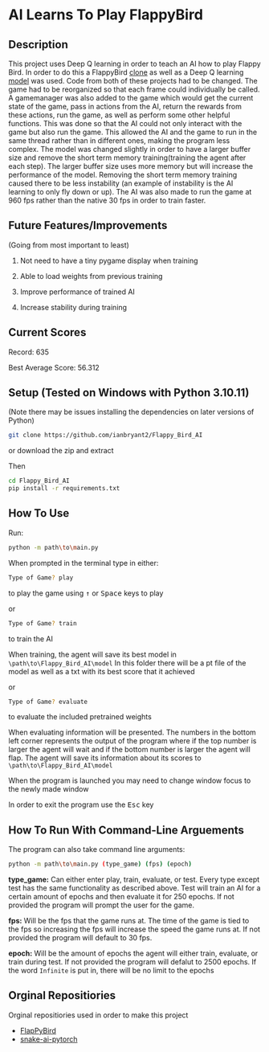 # AI Learns To Play FlappyBird 

Description
-----------

This project uses Deep Q learning in order to teach an AI how to play Flappy Bird. In order to do this a FlappyBird [clone](https://github.com/sourabhv/FlapPyBird) as well as a Deep Q learning [model](https://github.com/python-engineer/snake-ai-pytorch) was used. Code from both of these projects had to be changed. The game had to be reorganized so that each frame could individually be called. A gamemanager was also added to the game which would get the current state of the game, pass in actions from the AI, return the rewards from these actions, run the game, as well as perform some other helpful functions. This was done so that the AI could not only interact with the game but also run the game. This allowed the AI and the game to run in the same thread rather than in different ones, making the program less complex. The model was changed slightly in order to have a larger buffer size and remove the short term memory training(training the agent after each step). The larger buffer size uses more memory but will increase the performance of the model. Removing the short term memory training caused there to be less instability (an example of instability is the AI learning to only fly down or up). The AI was also made to run the game at 960 fps rather than the native 30 fps in order to train faster.

Future Features/Improvements
---------------

(Going from most important to least)

1. Not need to have a tiny pygame display when training

1. Able to load weights from previous training 

1. Improve performance of trained AI

1. Increase stability during training

Current Scores
--------------

Record: 635

Best Average Score: 56.312

Setup (Tested on Windows with Python 3.10.11)
--------------------------------------------

(Note there may be issues installing the dependencies on later versions of Python)

```bash
git clone https://github.com/ianbryant2/Flappy_Bird_AI
```

or download the zip and extract

Then

```bash
cd Flappy_Bird_AI
pip install -r requirements.txt
```

How To Use
----------

Run:

```bash
python -m path\to\main.py
```

When prompted in the terminal type in either:

```bash 
Type of Game? play
```

to play the game using <kbd>&uarr;</kbd> or <kbd>Space</kbd> keys to play

or

```bash
Type of Game? train
```

to train the AI 

When training, the agent will save its best model in ```\path\to\Flappy_Bird_AI\model```
In this folder there will be a pt file of the model as well as a txt with its best score that it achieved

or

```bash
Type of Game? evaluate
```

to evaluate the included pretrained weights

When evaluating information will be presented. The numbers in the bottom left corner represents the output of the program where if the top number is larger the agent will wait and if the bottom number is larger the agent will flap. The agent will save its information about its scores to ```\path\to\Flappy_Bird_AI\model```

When the program is launched you may need to change window focus to the newly made window

In order to exit the program use the <kbd>Esc</kbd> key

How To Run With Command-Line Arguements
-----------------------------

The program can also take command line arguments:

```bash
python -m path\to\main.py (type_game) (fps) (epoch)
```
__type_game:__ Can either enter play, train, evaluate, or test. Every type except test has the same functionality as described above. Test will train an AI for a certain amount of epochs and then evaluate it for 250 epochs.
If not provided the program will prompt the user for the game.

__fps:__ Will be the fps that the game runs at. The time of the game is tied to the fps so increasing the fps will increase the speed the game runs at.
If not provided the program will default to 30 fps.

__epoch:__ Will be the amount of epochs the agent will either train, evaluate, or train during test.
If not provided the program will defalut to 2500 epochs.
If the word ```Infinite``` is put in, there will be no limit to the epochs





Orginal Repositiories
-------------

Orginal repositiories used in order to make this project

- [FlapPyBird](https://github.com/sourabhv/FlapPyBird)
- [snake-ai-pytorch](https://github.com/python-engineer/snake-ai-pytorch)
